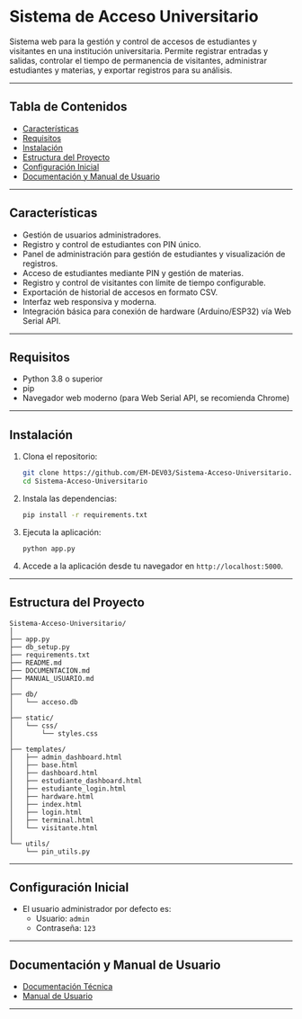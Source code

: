 # Sistema de Acceso Universitario

Sistema web para la gestión y control de accesos de estudiantes y visitantes en una institución universitaria. Permite registrar entradas y salidas, controlar el tiempo de permanencia de visitantes, administrar estudiantes y materias, y exportar registros para su análisis.

---

## Tabla de Contenidos

- [Características](#características)
- [Requisitos](#requisitos)
- [Instalación](#instalación)
- [Estructura del Proyecto](#estructura-del-proyecto)
- [Configuración Inicial](#configuración-inicial)
- [Documentación y Manual de Usuario](#documentación-y-manual-de-usuario)

---

## Características

- Gestión de usuarios administradores.
- Registro y control de estudiantes con PIN único.
- Panel de administración para gestión de estudiantes y visualización de registros.
- Acceso de estudiantes mediante PIN y gestión de materias.
- Registro y control de visitantes con límite de tiempo configurable.
- Exportación de historial de accesos en formato CSV.
- Interfaz web responsiva y moderna.
- Integración básica para conexión de hardware (Arduino/ESP32) vía Web Serial API.

---

## Requisitos

- Python 3.8 o superior
- pip
- Navegador web moderno (para Web Serial API, se recomienda Chrome)

---

## Instalación

1. Clona el repositorio:
   ```sh
   git clone https://github.com/EM-DEV03/Sistema-Acceso-Universitario.git
   cd Sistema-Acceso-Universitario
   ```
2. Instala las dependencias:
   ```sh
   pip install -r requirements.txt
   ```
3. Ejecuta la aplicación:
   ```sh
   python app.py
   ```
4. Accede a la aplicación desde tu navegador en `http://localhost:5000`.

---

## Estructura del Proyecto

```
Sistema-Acceso-Universitario/
│
├── app.py
├── db_setup.py
├── requirements.txt
├── README.md
├── DOCUMENTACION.md
├── MANUAL_USUARIO.md
│
├── db/
│   └── acceso.db
│
├── static/
│   └── css/
│       └── styles.css
│
├── templates/
│   ├── admin_dashboard.html
│   ├── base.html
│   ├── dashboard.html
│   ├── estudiante_dashboard.html
│   ├── estudiante_login.html
│   ├── hardware.html
│   ├── index.html
│   ├── login.html
│   ├── terminal.html
│   └── visitante.html
│
└── utils/
    └── pin_utils.py
```

---

## Configuración Inicial

- El usuario administrador por defecto es:
  - Usuario: `admin`
  - Contraseña: `123`

---

## Documentación y Manual de Usuario

- [Documentación Técnica](DOCUMENTACION.md)
- [Manual de Usuario](MANUAL_USUARIO.md)

---
